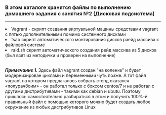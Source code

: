 <h3>В этом каталоге хранятся файлы по выполнению домашнего задания с занятия №2 (Дисковая подсистема)</h3>
<hr>
<li>Vagrant - скрипт создания виртуальной машины  средствами vagrant с пятью дополнительными помимо системного дисками</li>
<li>fsab скрипт автоматического  монтирования дисков раейд массива к файловой системе</li>
<li>raid.sh скрипт автоматического создания рейд массива из 5 дисков (был взят из методички и проверен на выполнение)</li>
<br>
<p><i><b>Примечание 1. </b></i>Здесь файл vagrant создан "на коленке" и будет модернизирован циклами и переменными чуть позже. А тот файл vagrant на котором предлагалось собрать стенд оказался «полурачбоим» - он работал только с боксом centos/7 и не работал с другими дистрибутивами - такими как debian и ubutu.
Поэтому пришлось самостоятельно разбираться в этом и получить 100%-й правильный файл с помощью которого можно будет создать любое окружение из любых дистрибутивов Linux</p>
